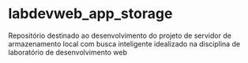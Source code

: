 # labdevweb_app_storage
Repositório destinado ao desenvolvimento do projeto de servidor de armazenamento local com busca inteligente idealizado na disciplina de laboratório de desenvolvimento web
